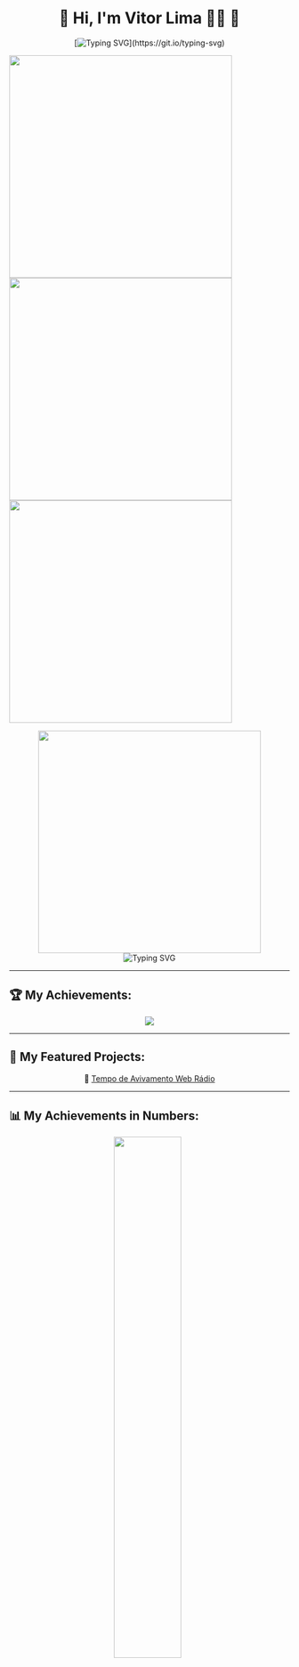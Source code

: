 <div align="center">

# 👾 Hi, I'm Vitor Lima 🍋‍🟩 👾

[![Typing SVG](https://readme-typing-svg.demolab.com?font=Fira+Code&weight=500&size=30&pause=1000&color=1A14E1&background=FFFFFF00&center=true&random=true&width=700&height=90&lines=Future+Full+Stack+Developer!)](https://git.io/typing-svg)


<p align="left">
  <img src="https://github-readme-stats.vercel.app/api?username=victorlima-legendary&show_icons=true&theme=merko&hide_border=true" width="400px" /><br>
  <img src="https://github-readme-streak-stats-eight.vercel.app/?user=victorlima-legendary&theme=radical&hide_border=true" width="400px" /><br>
  <img src="https://github-readme-stats.vercel.app/api/top-langs/?username=victorlima-legendary&layout=compact&theme=gruvbox&hide_border=true" width="400px" />
</p>


<img src="[https://media.giphy.com/media/3o7abldj0b3rxrZUxW/giphy.gif](https://media3.giphy.com/media/v1.Y2lkPTc5MGI3NjExMmp5eGI3NGRyZW84MXRncWZuaXZoYWJtNHcxOTRxY2pwZ2ZvOWo0NyZlcD12MV9pbnRlcm5hbF9naWZfYnlfaWQmY3Q9Zw/78XCFBGOlS6keY1Bil/giphy.gif)" width="400" />

<br/>

<img src="https://readme-typing-svg.herokuapp.com?font=Orbitron&color=00F7FF&size=30&center=true&vCenter=true&multiline=true&width=800&lines=💻+Bem-Vindo(a)+💻;👾+Ciberpunk+%7C+Futuro+Digital+%7C+Código+na+veia;🚀+Em+constante+evolução...+bora+codar!" alt="Typing SVG" />

</div>

---

## 🏆 My Achievements:

<div align="center">

<img src="https://github-profile-trophy.vercel.app/?username=victorlima-legendary&theme=dracula&no-frame=true&column=4&margin-w=15&margin-h=15" />

</div>

---

## 🚀 My Featured Projects:

<div align="center">

🔮 [Tempo de Avivamento Web Rádio](https://github.com/victorlima-legendary/TEMPO_DE_AVIVAMENTO_WEB_2)

</div>

---

## 📊 My Achievements in Numbers:

<div align="center">

<img width="49%" src="https://github-readme-stats.vercel.app/api?username=victorlima-legendary&show_icons=true&theme=merko&hide_border=true" />
&nbsp;
<img width="49%" src="https://github-readme-streak-stats-eight.vercel.app/?user=victorlima-legendary&theme=radical&hide_border=true" />

<br/>
&nbsp;
<img width="80%" src="https://github-readme-stats.vercel.app/api/top-langs/?username=victorlima-legendary&layout=compact&theme=gruvbox&hide_border=true" />

</div>

---

## 💬 Some Phrase:

<div align="center">

> “Os fracos se vingam. Os fortes perdoam. Os inteligentes... compilam.” – Glitch Prophet

<br/>

<!-- <img src="https://media.giphy.com/media/XA3cXYtGs7d7K/giphy.gif" width="250" /> -->

</div>

---

<div align="center">

_🚀 Always learning and evolving in the world of code!_

</div>
